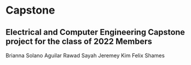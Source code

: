 # Capstone
Electrical and Computer Engineering Capstone project for the class of 2022
Members
------------
Brianna Solano Aguilar
Rawad Sayah
Jeremey Kim
Felix Shames
